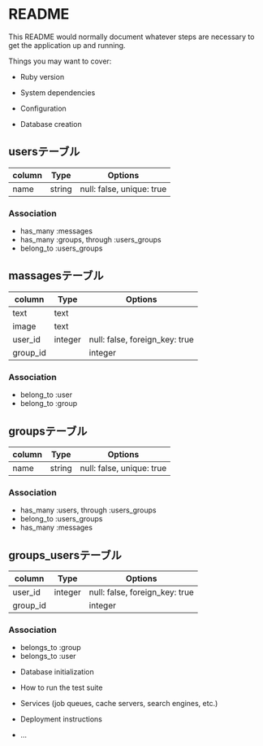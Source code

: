 # README

This README would normally document whatever steps are necessary to get the
application up and running.

Things you may want to cover:

* Ruby version

* System dependencies

* Configuration

* Database creation
## usersテーブル
|column|Type|Options|
|------|----|-------|
|name|string|null: false, unique: true|

### Association
- has_many :messages
- has_many :groups, through :users_groups
- belong_to :users_groups

## massagesテーブル
|column|Type|Options|
|------|----|-------|
|text|text||
|image|text||
|user_id|integer|null: false, foreign_key: true|
|group_id||integer|null: false, foreign_key: true|
### Association
- belong_to :user
- belong_to :group

## groupsテーブル
|column|Type|Options|
|------|----|-------|
|name|string|null: false, unique: true|

### Association
- has_many :users, through :users_groups
- belong_to :users_groups
- has_many :messages

## groups_usersテーブル
|column|Type|Options|
|------|----|-------|
|user_id|integer|null: false, foreign_key: true|
|group_id||integer|null: false, foreign_key: true|

### Association
- belongs_to :group
- belongs_to :user




* Database initialization

* How to run the test suite

* Services (job queues, cache servers, search engines, etc.)

* Deployment instructions

* ...
